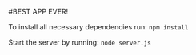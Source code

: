 #BEST APP EVER!

To install all necessary dependencies run:
```npm install```

Start the server by running:
```node server.js```
